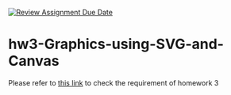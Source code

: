 [![Review Assignment Due Date](https://classroom.github.com/assets/deadline-readme-button-8d59dc4de5201274e310e4c54b9627a8934c3b88527886e3b421487c677d23eb.svg)](https://classroom.github.com/a/s4qKYGb2)
# hw3-Graphics-using-SVG-and-Canvas

Please refer to [this link](https://hackmd.io/0pdizYkPTVqc7V30Gp11tA) to check the requirement of homework 3

